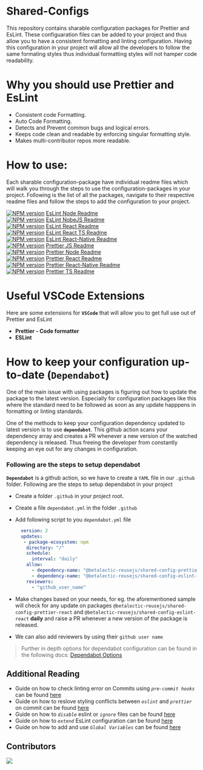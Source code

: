 # Shared-Configs
This repository contains sharable configuration packages for Prettier and EsLint. These configuaration files can be added to your project and thus allow you to have a consistent formatting and linting configuration. Having this configuration in your project will allow all the developers to follow the same formating styles thus individual formatting styles will not hamper code readability.

# Why you should use Prettier and EsLint
- Consistent code Formatting.
- Auto Code Formatting.
- Detects and Prevent common bugs and logical errors.
- Keeps code clean and readable by enforcing singular formatting style.
- Makes multi-contributor repos more readable. 

# How to use:
Each sharable configuration-package have individual readme files which will walk you through the steps to use the configuration-packages in your project. Following is the list of all the packages, navigate to their respective readme files and follow the steps to add the configuration to your project.

[![NPM version][npm-version-image-eslint-node]][npm-url-eslint-node] [EsLint Node Readme](https://github.com/betalectic-reusejs/shared-configs/blob/main/packages/shared-config-eslint-node/README.md)  
[![NPM version][npm-version-image-eslint-nobejs]][npm-url-eslint-nobejs] [EsLint NobeJS Readme](https://github.com/betalectic-reusejs/shared-configs/blob/main/packages/shared-config-eslint-nobejs/README.md)  
[![NPM version][npm-version-image-eslint-react]][npm-url-eslint-react] [EsLint React Readme](https://github.com/betalectic-reusejs/shared-configs/blob/main/packages/shared-config-eslint-react/README.md)   
[![NPM version][npm-version-image-eslint-reactts]][npm-url-eslint-reactts] [EsLint React TS Readme](https://github.com/betalectic-reusejs/shared-configs/blob/main/packages/shared-config-eslint-reactts/README.md)  
[![NPM version][npm-version-image-eslint-react-native]][npm-url-eslint-react-native] [EsLint React-Native Readme](https://github.com/betalectic-reusejs/shared-configs/blob/main/packages/shared-config-eslint-react-native/README.md)   
[![NPM version][npm-version-image-prettier-js]][npm-url-prettier-js] [Prettier JS Readme](https://github.com/betalectic-reusejs/shared-configs/blob/main/packages/shared-config-prettier-js/README.md)  
[![NPM version][npm-version-image-prettier-node]][npm-url-prettier-node] [Prettier Node Readme](https://github.com/betalectic-reusejs/shared-configs/blob/main/packages/shared-config-prettier-node/README.md)     
[![NPM version][npm-version-image-prettier-react]][npm-url-prettier-react] [Prettier React Readme](https://github.com/betalectic-reusejs/shared-configs/blob/main/packages/shared-config-prettier-react/README.md)     
[![NPM version][npm-version-image-prettier-react-native]][npm-url-prettier-react-native] [Prettier React-Native Readme](https://github.com/betalectic-reusejs/shared-configs/blob/main/packages/shared-config-prettier-react-native/README.md)   
[![NPM version][npm-version-image-prettier-ts]][npm-url-prettier-ts] [Prettier TS Readme](https://github.com/betalectic-reusejs/shared-configs/blob/main/packages/shared-config-prettier-ts/README.md)  


[npm-url-eslint-node]: https://www.npmjs.com/package/@betalectic-reusejs/shared-config-eslint-node
[npm-version-image-eslint-node]: https://img.shields.io/npm/v/@betalectic-reusejs/shared-config-eslint-node.svg?style=flat
[npm-url-eslint-nobejs]: https://www.npmjs.com/package/@betalectic-reusejs/shared-config-eslint-nobejs
[npm-version-image-eslint-nobejs]: https://img.shields.io/npm/v/@betalectic-reusejs/shared-config-eslint-nobejs.svg?style=flat
[npm-url-eslint-react]: https://www.npmjs.com/package/@betalectic-reusejs/shared-config-eslint-react
[npm-version-image-eslint-react]: https://img.shields.io/npm/v/@betalectic-reusejs/shared-config-eslint-react.svg?style=flat
[npm-url-eslint-reactts]: https://www.npmjs.com/package/@betalectic-reusejs/shared-config-eslint-reactts
[npm-version-image-eslint-reactts]: https://img.shields.io/npm/v/@betalectic-reusejs/shared-config-eslint-reactts.svg?style=flat
[npm-url-eslint-react-native]: https://www.npmjs.com/package/@betalectic-reusejs/shared-config-eslint-react-native
[npm-version-image-eslint-react-native]: https://img.shields.io/npm/v/@betalectic-reusejs/shared-config-eslint-react-native.svg?style=flat
[npm-url-prettier-js]: https://www.npmjs.com/package/@betalectic-reusejs/shared-config-prettier-js
[npm-version-image-prettier-js]: https://img.shields.io/npm/v/@betalectic-reusejs/shared-config-prettier-js.svg?style=flat
[npm-url-prettier-node]: https://www.npmjs.com/package/@betalectic-reusejs/shared-config-prettier-node
[npm-version-image-prettier-node]: https://img.shields.io/npm/v/@betalectic-reusejs/shared-config-prettier-node.svg?style=flat
[npm-url-prettier-react]: https://www.npmjs.com/package/@betalectic-reusejs/shared-config-prettier-react
[npm-version-image-prettier-react]: https://img.shields.io/npm/v/@betalectic-reusejs/shared-config-prettier-react.svg?style=flat
[npm-url-prettier-react-native]: https://www.npmjs.com/package/@betalectic-reusejs/shared-config-prettier-react-native
[npm-version-image-prettier-react-native]: https://img.shields.io/npm/v/@betalectic-reusejs/shared-config-prettier-react-native.svg?style=flat
[npm-url-prettier-ts]: https://www.npmjs.com/package/@betalectic-reusejs/shared-config-prettier-ts
[npm-version-image-prettier-ts]: https://img.shields.io/npm/v/@betalectic-reusejs/shared-config-prettier-ts.svg?style=flat


# Useful VSCode Extensions
Here are some extensions for **`VSCode`** that will allow you to get full use out of Prettier and EsLint   
- **Prettier - Code formatter**  
- **ESLint** 

# How to keep your configuration up-to-date (`Dependabot`)
One of the main issue with using packages is figuring out how to update the package to the latest version. Especially for configuration packages like this where the standard need to be followed as soon as any update happpens in formatting or linting standards. 

One of the methods to keep your configuration dependency updated to latest version is to use **`dependabot`**. This github action scans your dependency array and creates a PR whenever a new version of the watched dependency is released. Thus freeing the developer from constantly keeping an eye out for any changes in configuration.

### Following are the steps to setup dependabot

**`Dependabot`** is a github action, so we have to create a `YAML` file in our `.github` folder. Following are the steps to setup dependabot in your project

- Create a folder `.github` in your project root.
- Create a file `dependabot.yml` in the folder `.github`
- Add following script to you `dependabot.yml` file
   
   ```yml
     version: 2
     updates:
      - package-ecosystem: npm
       directory: "/" 
       schedule:
         interval: "daily"
       allow:
         - dependency-name: "@betalectic-reusejs/shared-config-prettier-react"
         - dependency-name: "@betalectic-reusejs/shared-config-eslint-react"
       reviewers:
         - "github_user_name"
   ```
     
- Make changes based on your needs, for eg. the aforementioned sample will check for any update on packages `@betalectic-reusejs/shared-config-prettier-react` and `@betalectic-reusejs/shared-config-eslint-react` **daily** and raise a PR whenever a new version of the package is released.
- We can also add reviewers by using their `github user name`
    
> Further in depth options for dependabot configuration can be found in the following docs: [Dependabot Options](https://docs.github.com/en/code-security/dependabot/dependabot-version-updates/configuration-options-for-the-dependabot.yml-file)
 
 ## Additional Reading
 
 - Guide on how to check linting error on Commits using *`pre-commit hooks`* can be found [here](https://github.com/betalectic-reusejs/shared-configs/blob/main/Pre-Commit-Hooks.md)
 - Guide on how to reslove styling conflicts between *`eslint`* and *`prettier`* on commit can be found [here](https://github.com/betalectic-reusejs/shared-configs/blob/main/Prettier-EsLint-Conflict-Resolution.md)
 - Guide on how to *`disable`* eslint or *`ignore`* files can be found [here](https://github.com/betalectic-reusejs/shared-configs/blob/main/Disabling_EsLint.md)
 - Guide on how to *`extend`* EsLint configuration can be found [here](https://github.com/betalectic-reusejs/shared-configs/blob/main/Extending_EsLint.md)
 - Guide on how to add and use *`Global Variables`* can be found [here](https://github.com/betalectic-reusejs/shared-configs/blob/main/Global_Variables.md)


## Contributors

<a href="https://github.com/betalectic-reusejs/shared-configs/graphs/contributors">
  <img src="https://contrib.rocks/image?repo=betalectic-reusejs/shared-configs" />
</a>

